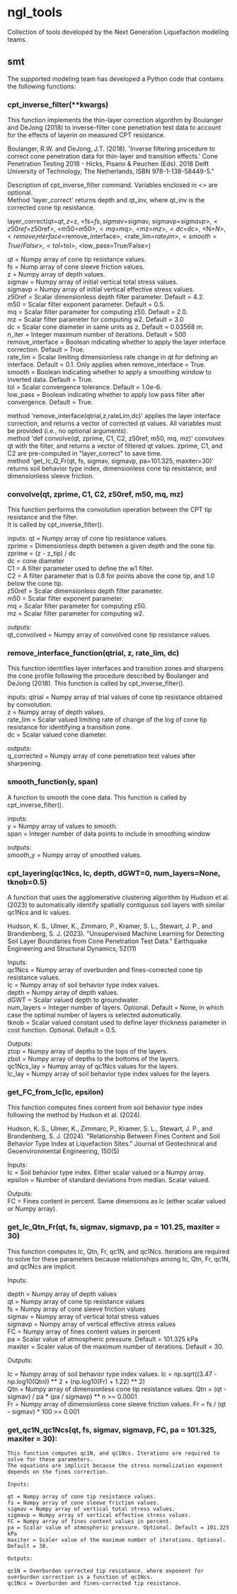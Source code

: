 # ngl_tools
Collection of tools developed by the Next Generation Liquefaction modeling teams.

## smt
The supported modeling team has developed a Python code that contains the following functions:

### cpt_inverse_filter(**kwargs)
 This function implements the thin-layer correction algorithm by Boulanger and DeJong (2018) to inverse-filter cone penetration test data to
  account for the effects of layerin on measured CPT resistance.
  
  Boulanger, R.W. and DeJong, J.T. (2018). 'Inverse filtering procedure to correct cone penetration data for thin-layer and transition effects.' 
  Cone Penetration Testing 2018 - Hicks, Pisano & Peuchen (Eds). 2018 Delft University of Technology, The Netherlands, ISBN 978-1-138-58449-5."
  
  Description of cpt_inverse_filter command. Variables enclosed in <> are optional.  
  Method 'layer_correct' returns depth and qt_inv, where qt_inv is the corrected cone tip resistance.  
    
  layer_correct(qt=$qt, z=$z, <fs=$fs, sigmav=$sigmav, sigmavp=$sigmavp>, <z50ref=$z50ref>, <m50=$m50>, <mq=$mq>, <mz=$mz>, <dc=$dc>,
  <N=$N>, <remove_interface=$remove_interface>, <rate_lim=$rate_lim>, <smooth=True/False>, <tol=$tol>,
  <low_pass=True/False>)  
  
  qt = Numpy array of cone tip resistance values.  
  fs = Nump array of cone sleeve friction values.  
  z = Numpy array of depth values.  
  sigmav = Numpy array of initial vertical total stress values.  
  sigmavp = Numpy array of initial vertical effective stress values.  
  z50ref = Scalar dimensionless depth filter parameter. Default = 4.2.  
  m50 = Scalar filter exponent parameter. Default = 0.5.  
  mq = Scalar filter parameter for computing z50. Default = 2.0.  
  mz = Scalar filter parameter for computing w2. Default = 3.0  
  dc = Scalar cone diameter in same units as z. Default = 0.03568 m.  
  n_iter = Integer maximum number of iterations. Default = 500  
  remove_interface = Boolean indicating whether to apply the layer interface correction. Default = True.  
  rate_lim = Scalar limiting dimensionless rate change in qt for defining an interface. Default = 0.1. Only applies when remove_interface = True.  
  smooth = Boolean indicating whether to apply a smoothing window to inverted data. Default = True.  
  tol = Scalar convergence tolerance. Default = 1.0e-6.  
  low_pass = Boolean indicating whether to apply low pass filter after convergence. Default = True.  
  
  method 'remove_interface(qtrial,z,rateLim,dc)' applies the layer interface correction, and returns a vector of corrected qt values. All variables must be provided (i.e., no optional arguments).  
  method 'def convolve(qt, zprime, C1, C2, z50ref, m50, mq, mz)' convolves qt with the filter, and returns a vector of filtered qt values. zprime, C1, and C2 are pre-computed in "layer_correct" to save time.  
  method 'get_Ic_Q_Fr(qt, fs, sigmav, sigmavp, pa=101.325, maxiter=30)' returns soil behavior type index, dimensionless cone tip resistance, and dimensionless sleeve friction.  

### convolve(qt, zprime, C1, C2, z50ref, m50, mq, mz)
  This function performs the convolution operation between the CPT tip resistance and the filter.  
  It is called by cpt_inverse_filter().  
  
  inputs:
  qt = Numpy array of cone tip resistance values.  
  zprime = Dimensionless depth between a given depth and the cone tip. zprime = (z - z_tip) / dc  
  dc = cone diameter  
  C1 = A filter parameter used to define the w1 filter.  
  C2 = A filter parameter that is 0.8 for points above the cone tip, and 1.0 below the cone tip.  
  z50ref = Scalar dimensionless depth filter parameter.  
  m50 = Scalar filter exponent parameter.  
  mq = Scalar filter parameter for computing z50.  
  mz = Scalar filter parameter for computing w2.  
  
  outputs:  
  qt_convolved = Numpy array of convolved cone tip resistance values.  

### remove_interface_function(qtrial, z, rate_lim, dc)
  This function identifies layer interfaces and transition zones and sharpens the cone profile following
  the procedure described by Boulanger and DeJong (2018).  This function is called by cpt_inverse_filter().
  
  inputs:
  qtrial = Numpy array of trial values of cone tip resistance obtained by convolution.  
  z = Numpy array of depth values.  
  rate_lim = Scalar valued limiting rate of change of the log of cone tip resistance for identifying a transition zone.  
  dc = Scalar valued cone diameter.  
   
  outputs:  
  q_corrected = Numpy array of cone penetration test values after sharpening.  

### smooth_function(y, span)
  A function to smooth the cone data. This function is called by cpt_inverse_filter().
  
  inputs:  
  y = Numpy array of values to smooth.  
  span = Integer number of data points to include in smoothing window  
  
  outputs:  
  smooth_y = Numpy array of smoothed values.  
    
### cpt_layering(qc1Ncs, Ic, depth, dGWT=0, num_layers=None, tknob=0.5)  
  A function that uses the agglomerative clustering algorithm by Hudson et al. (2023) to automatically
  identify spatially contiguous soil layers with similar qc1Ncs and Ic values.  
  
  Hudson, K. S., Ulmer, K., Zimmaro, P., Kramer, S. L., Stewart, J. P., and Brandenberg, S. J. (2023). 
  "Unsupervised Machine Learning for Detecting Soil Layer Boundaries from Cone Penetration Test Data." 
  Earthquake Engineering and Structural Dynamics, 52(11)  
  
  Inputs:  
  qc1Ncs = Numpy array of overburden and fines-corrected cone tip resistance values.  
  Ic = Numpy array of soil behavior type index values.  
  depth = Numpy array of depth values.  
  dGWT = Scalar valued depth to groundwater.  
  num_layers = Integer number of layers. Optional. Default = None, in which case the optimal number of layers is selected automatically.  
  tknob = Scalar valued constant used to define layer thickness parameter in cost function. Optional. Default = 0.5.  
    
  Outputs:  
  ztop = Numpy array of depths to the tops of the layers.  
  zbot = Numpy array of depths to the bottoms of the layers.  
  qc1Ncs_lay = Numpy array of qc1Ncs values for the layers.  
  Ic_lay = Numpy array of soil behavior type index values for the layers.  

### get_FC_from_Ic(Ic, epsilon)
  This function computes fines content from soil behavior type index following the method by Hudson et al. (2024).  
  
  Hudson, K. S., Ulmer, K., Zimmaro, P., Kramer, S. L., Stewart, J. P., and Brandenberg, S. J. (2024). 
  "Relationship Between Fines Content and Soil Behavior Type Index at Liquefaction Sites." 
  Journal of Geotechnical and Geoenvironmental Engineering, 150(5)

  Inputs:  
  Ic = Soil behavior type index. Either scalar valued or a Numpy array.  
  epsilon = Number of standard deviations from median. Scalar valued.  

  Outputs:  
  FC = Fines content in percent. Same dimensions as Ic (either scalar valued or Numpy array).
  
### get_Ic_Qtn_Fr(qt, fs, sigmav, sigmavp, pa = 101.25, maxiter = 30)  
  This function computes Ic, Qtn, Fr, qc1N, and qc1Ncs. Iterations are required to solve for
  these parameters because relationships among Ic, Qtn, Fr, qc1N, and qc1Ncs are implicit.  
  
  Inputs:  
  
  depth = Numpy array of depth values  
  qt = Numpy array of cone tip resistance values  
  fs = Numpy array of cone sleeve friction values  
  sigmav = Numpy array of vertical total stress values  
  sigmavp = Numpy array of vertical effective stress values  
  FC = Numpy array of fines content values in percent  
  pa = Scalar value of atmospheric pressure. Default = 101.325 kPa  
  maxiter = Scaler value of the maximum number of iterations. Default = 30.  
  
  Outputs: 
  
  Ic = Numpy array of soil behavior type index values. Ic = np.sqrt((3.47 - np.log10(Qtn)) ** 2 + (np.log10(Fr) + 1.22) ** 2)  
  Qtn = Numpy array of dimensionless cone tip resistance values. Qtn = (qt - sigmav) / pa * (pa / sigmavp) ** n >= 0.0001  
  Fr = Numpy array of dimensionless cone sleeve friction values. Fr = fs / (qt - sigmav) * 100 >= 0.001  

 ### get_qc1N_qc1Ncs(qt, fs, sigmav, sigmavp, FC, pa = 101.325, maxiter = 30):
   
    This function computes qc1N, and qc1Ncs. Iterations are required to solve for these parameters.
    The equations are implicit because the stress normalization exponent depends on the fines correction.

    Inputs:

    qt = Numpy array of cone tip resistance values.  
    fs = Numpy array of cone sleeve friction values.  
    sigmav = Numpy array of vertical total stress values.  
    sigmavp = Numpy array of vertical effective stress values.  
    FC = Numpy array of fines content values in percent.  
    pa = Scalar value of atmospheric pressure. Optional. Default = 101.325 kPa  
    maxiter = Scaler value of the maximum number of iterations. Optional. Default = 30.  

    Outputs:  

    qc1N = Overburden corrected tip resistance, where exponent for overburden correction is a function of qc1Ncs.  
    qc1Ncs = Overburden and fines-corrected tip resistance.  
